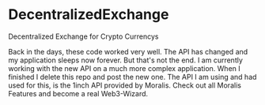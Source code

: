 # DecentralizedExchange
 Decentralized Exchange for Crypto Currencys

Back in the days, these code worked very well. The API has changed and my application sleeps now forever. But that's not the end. I am currently working with the new API on a much more complex application. When I finished I delete this repo and post the new one. The API I am using and had used for this, is the 1inch API provided by Moralis. Check out all Moralis Features and become a real Web3-Wizard.
